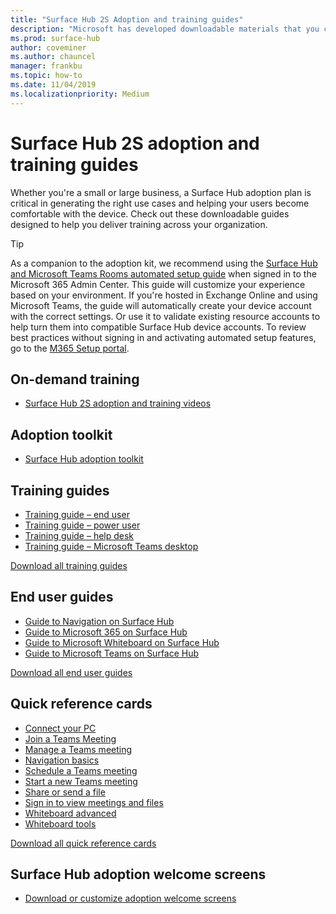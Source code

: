 ```yaml
---
title: "Surface Hub 2S Adoption and training guides"
description: "Microsoft has developed downloadable materials that you can make available for your users to aid in adoption of Surface Hub 2S."
ms.prod: surface-hub
author: coveminer
ms.author: chauncel
manager: frankbu
ms.topic: how-to
ms.date: 11/04/2019
ms.localizationpriority: Medium
---
```


# Surface Hub 2S adoption and training guides

Whether you're a small or large business, a Surface Hub adoption plan is critical in generating the right use cases and helping your users become comfortable with the device. Check out these downloadable guides designed to help you deliver training across your organization.

> [!TIP]
> As a companion to the adoption kit, we recommend using the [Surface Hub and Microsoft Teams Rooms automated setup guide](https://go.microsoft.com/fwlink/?linkid=2221605) when signed in to the Microsoft 365 Admin Center. This guide will customize your experience based on your environment. If you're hosted in Exchange Online and using Microsoft Teams, the guide will automatically create your device account with the correct settings. Or use it to validate existing resource accounts to help turn them into compatible Surface Hub device accounts. To review best practices without signing in and activating automated setup features, go to the [M365 Setup portal](https://go.microsoft.com/fwlink/?linkid=2222648). 

## On-demand training

- [Surface Hub 2S adoption and training videos](surface-hub-2s-adoption-videos.md)

## Adoption toolkit

- [Surface Hub adoption toolkit](https://download.microsoft.com/download/c/9/0/c90182e9-93c1-48e7-aadb-540e32efea3d/SurfaceHubAdoptionToolKit.pdf)

## Training guides

- [Training guide – end user](https://download.microsoft.com/download/f/9/b/f9b2ddb9-e637-497d-bb04-41e3028ecad3/TrainingGuide-SurfaceHub2S-EndUser.pdf)
- [Training guide – power user](https://download.microsoft.com/download/4/4/f/44f931db-7f19-42c7-8195-1441326b9239/TrainingGuide-SurfaceHub2S-PowerUser.pdf)
- [Training guide – help desk](https://download.microsoft.com/download/e/9/7/e970f592-302b-427c-8177-335d71a6ddf4/TrainingGuide-SurfaceHub2S-HelpDesk.pdf)
- [Training guide – Microsoft Teams desktop](https://download.microsoft.com/download/6/0/0/600baec0-7fef-45f4-ab6e-bf869859e871/Guide-SurfaceHub2S-Teams.pptx)

[Download all training guides](https://download.microsoft.com/download/2/2/3/2234F70E-E65A-4790-93DF-F4C373A75B8E/SurfaceHub2S-TrainerGuides-July2019.zip)

## End user guides

- [Guide to Navigation on Surface Hub](https://download.microsoft.com/download/6/1/e/61eb291d-22b0-4948-a4d6-226ec9c9bbea/Guide-SurfaceHub2S-Navigation.pptx)
- [Guide to Microsoft 365 on Surface Hub](https://download.microsoft.com/download/2/f/4/2f440f10-1392-44d7-8342-790c052d67d9/Guide-SurfaceHub2S-Office365.pptx)
- [Guide to Microsoft Whiteboard on Surface Hub](https://download.microsoft.com/download/0/b/2/0b2ea829-1c02-4377-b80a-32d5148c6ccb/Guide-SurfaceHub2S-Whiteboard.pptx)
- [Guide to Microsoft Teams on Surface Hub](https://download.microsoft.com/download/6/0/0/600baec0-7fef-45f4-ab6e-bf869859e871/Guide-SurfaceHub2S-Teams.pptx)

[Download all end user guides](https://download.microsoft.com/download/E/7/F/E7FC6611-BB55-43E1-AF36-7BD5CE6E0FE0/SurfaceHub2S-EndUserGuides-July2019.zip)

## Quick reference cards

- [Connect your PC](downloads/QRCConnectYourPC.pdf) 
- [Join a Teams Meeting](https://download.microsoft.com/download/d/3/3/d33ecda8-61db-484c-9d7a-8325859585aa/QRCJoinTeamsMeeting.pdf)
- [Manage a Teams meeting](https://download.microsoft.com/download/b/d/7/bd7922e3-d0e5-4049-9523-92042da30031/QRCManageTeamsMeeting.pdf)
- [Navigation basics](https://download.microsoft.com/download/8/e/8/8e8df5ef-ae5f-4288-8967-9c6b49765538/QRCNavigationBasics.pdf)
- [Schedule a Teams meeting](https://download.microsoft.com/download/2/d/b/2dbcaf08-c317-4b19-8ff0-7d8f1fe5c021/QRCScheduleTeamsMeeting.pdf)
- [Start a new Teams meeting](https://download.microsoft.com/download/0/0/e/00e4e085-8853-4d48-ab68-b5ebdd69b27b/QRCStartNewTeamsMeeting.pdf)
- [Share or send a file](https://download.microsoft.com/download/e/3/6/e365208a-595c-4995-bd75-0f2ac44e363a/QRCShareSendFile.pdf)
- [Sign in to view meetings and files](https://download.microsoft.com/download/0/a/f/0af19f70-e238-4d7a-b451-477ab012a5a8/QRCSignInToViewMeetingsFiles.pdf)
- [Whiteboard advanced](https://download.microsoft.com/download/8/b/d/8bd999ad-8754-4f0b-9bb9-fa664a61212a/QRCWhiteboardAdvanced.pdf)
- [Whiteboard tools](https://download.microsoft.com/download/a/d/a/ada60a48-77ea-472c-80e7-eb25585a5302/QRCWhiteboardTools.pdf)

[Download all quick reference cards](https://download.microsoft.com/download/E/7/F/E7FC6611-BB55-43E1-AF36-7BD5CE6E0FE0/SurfaceHub2S-EndUserGuides-July2019.zip)

## Surface Hub adoption welcome screens

- [Download or customize adoption welcome screens](surface-hub-2s-adoption-welcome-screens.md)